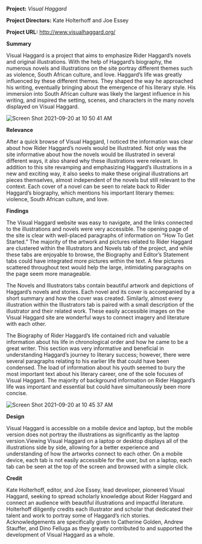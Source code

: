 **Project:** _Visual Haggard_

**Project Directors:** Kate Holterhoff and Joe Essey

**Project URL:** http://www.visualhaggard.org/

**Summary**

Visual Haggard is a project that aims to emphasize Rider Haggard’s novels and original illustrations. With the help of Haggard’s biography, the numerous novels and illustrations on the site portray different themes such as violence, South African culture, and love. Haggard’s life was greatly influenced by these different themes. They shaped the way he approached his writing, eventually bringing about the emergence of his literary style. His immersion into South African culture was likely the largest influence in his writing, and inspired the setting, scenes, and characters in the many novels displayed on Visual Haggard.

![Screen Shot 2021-09-20 at 10 50 41 AM](https://user-images.githubusercontent.com/89642987/134024494-eb24987d-1300-49f2-b381-a761fcc648e4.png)

**Relevance**

After a quick browse of Visual Haggard, I noticed the information was clear about how Rider Haggard’s novels would be illustrated. Not only was the site informative about how the novels would be illustrated in several different ways, it also shared why these illustrations were relevant. In addition to this site revamping and emphasizing Haggard’s illustrations in a new and exciting way, it also seeks to make these original illustrations art pieces themselves, almost independent of the novels but still relevant to the context. Each cover of a novel can be seen to relate back to Rider Haggard’s biography, which mentions his important literary themes: violence, South African culture, and love.

**Findings**

The Visual Haggard website was easy to navigate, and the links connected to the illustrations and novels were very accessible. The opening page of the site is clear with well-placed paragraphs of information on “How To Get Started.” The majority of the artwork and pictures related to Rider Haggard are clustered within the Illustrators and Novels tab of the project, and while these tabs are enjoyable to browse, the Biography and Editor’s Statement tabs could have integrated more pictures within the text. A few pictures scattered throughout text would help the large, intimidating paragraphs on the page seem more manageable. 

The Novels and Illustrators tabs contain beautiful artwork and depictions of Haggard’s novels and stories. Each novel and its cover is accompanied by a short summary and how the cover was created. Similarly, almost every illustration within the Illustrators tab is paired with a small description of the illustrator and their related work. These easily accessible images on the Visual Haggard site are wonderful ways to connect imagery and literature with each other. 

The Biography of Rider Haggard’s life contained rich and valuable information about his life in chronological order and how he came to be a great writer. This section was very informative and beneficial in understanding Haggard’s journey to literary success; however, there were several paragraphs relating to his earlier life that could have been condensed. The load of information about his youth seemed to bury the most important text about his literary career, one of the sole focuses of Visual Haggard. The majority of background information on Rider Haggard’s life was important and essential but could have simultaneously been more concise. 

![Screen Shot 2021-09-20 at 10 45 37 AM](https://user-images.githubusercontent.com/89642987/134024565-2260a529-f071-4336-8883-791f7ed273b0.png)

**Design**

Visual Haggard is accessible on a mobile device and laptop, but the mobile version does not portray the illustrations as significantly as the laptop version.Viewing Visual Haggard on a laptop or desktop displays all of the illustrations side by side, allowing for a better experience and understanding of how the artworks connect to each other. On a mobile device, each tab is not easily accessible for the user, but on a laptop, each tab can be seen at the top of the screen and browsed with a simple click.

**Credit**

Kate Holterhoff, editor, and Joe Essey, lead developer, pioneered Visual Haggard, seeking to spread scholarly knowledge about Rider Haggard and connect an audience with beautiful illustrations and impactful literature. Holterhoff diligently credits each illustrator and scholar that dedicated their talent and work to portray some of Haggard’s rich stories. Acknowledgements are specifically given to Catherine Golden, Andrew Stauffer, and Dino Felluga as they greatly contributed to and supported the development of Visual Haggard as a whole.
